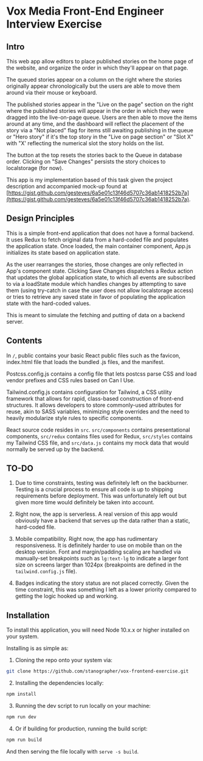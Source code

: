 # Vox Media Front-End Engineer Interview Exercise

## Intro

This web app allow editors to place published stories on the home page of the website, and organize the order in which they'll appear on that page.

The queued stories appear on a column on the right where the stories originally appear chronologically but the users are able to move them around via their mouse or keyboard.

The published stories appear in the "Live on the page" section on the right where the published stories will appear in the order in which they were dragged into the live-on-page queue. Users are then able to move the items around at any time, and the dashboard will reflect the placement of the story via a "Not placed" flag for items still awaiting publishing in the queue or "Hero story" if it's the top story in the "Live on page section" or "Slot X" with "X' reflecting the numerical slot the story holds on the list.

The button at the top resets the stories back to the Queue in database order. Clicking on "Save Changes" persists the story choices to localstorage (for now).

This app is my implementation based of this task given the project description and accompanied mock-up found at [https://gist.github.com/gesteves/6a5e01c13f46d5707c36ab1418252b7a](https://gist.github.com/gesteves/6a5e01c13f46d5707c36ab1418252b7a).

## Design Principles

This is a simple front-end application that does not have a formal backend. It uses Redux to fetch original data from a hard-coded file and populates the application state. Once loaded, the main container component, App.js initializes its state based on application state.

As the user rearranges the stories, those changes are only reflected in App's component state. Clicking Save Changes dispatches a Redux action that updates the global application state, to which all events are subscribed to via a loadState module which handles changes by attempting to save them (using try-catch in case the user does not allow localstorage access) or tries to retrieve any saved state in favor of populating the application state with the hard-coded values.

This is meant to simulate the fetching and putting of data on a backend server.

## Contents

In ```/```, public contains your basic React public files such as the favicon, index.html file that loads the bundled .js files, and the manifest.

Postcss.config.js contains a config file that lets postcss parse CSS and load vendor prefixes and CSS rules based on Can I Use.

Tailwind.config.js contains configuration for Tailwind, a CSS utility framework that allows for rapid, class-based construction of front-end structures. It allows developers to store commonly-used attributes for reuse, akin to SASS variables, minimizing style overrides and the need to heavily modularize style rules to specific components.

React source code resides in ```src```. ```src/components``` contains presentational components, ```src/redux``` contains files used for Redux, ```src/styles``` contains my Tailwind CSS file, and ```src/data.js``` contains my mock data that would normally be served up by the backend.

## TO-DO

 1. Due to time constraints, testing was definitely left on the backburner. Testing is a crucial process to ensure all code is up to shipping requirements before deployment. This was unfortunately left out but given more time would definitely be taken into account.
 
 2. Right now, the app is serverless. A real version of this app would obviously have a backend that serves up the data rather than a static, hard-coded file.
 
 3. Mobile compatibility. Right now, the app has rudimentary responsiveness. It is definitely harder to use on mobile than on the desktop version. Font and margin/padding scaling are handled via manually-set breakpoints such as ```lg:text-lg``` to indicate a larger font size on screens larger than 1024px (breakpoints are defined in the ```tailwind.config.js``` file).
 
 4. Badges indicating the story status are not placed correctly. Given the time constraint, this was something I left as a lower priority compared to getting the logic hooked up and working.

## Installation

To install this application, you will need Node 10.x.x or higher installed on your system.

Installing is as simple as:

1. Cloning the repo onto your system via:
```sh
git clone https://github.com/stanographer/vox-frontend-exercise.git
```

2. Installing the dependencies locally:
```sh
npm install
```

3. Running the dev script to run locally on your machine:
```sh
npm run dev
```

4. Or if building for production, running the build script:
```sh
npm run build
```

And then serving the file locally with ```serve -s build```.
